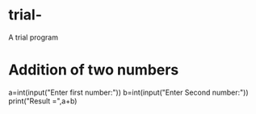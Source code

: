 # trial-
A trial program 
# Addition of two numbers
a=int(input("Enter first number:"))
b=int(input("Enter Second number:"))
print("Result =",a+b)
